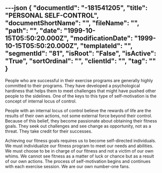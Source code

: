 ---json
{
  "documentId": "-181541205",
  "title": "PERSONAL SELF-CONTROL",
  "documentShortName": "",
  "fileName": "",
  "path": "",
  "date": "1999-10-15T05:50:20.000Z",
  "modificationDate": "1999-10-15T05:50:20.000Z",
  "templateId": "",
  "segmentId": "81",
  "isRoot": "False",
  "isActive": "True",
  "sortOrdinal": "",
  "clientId": "",
  "tag": ""
}
---

People who are successful in their exercise programs are generally highly committed to their programs. They have developed a psychological hardiness that helps them to meet challenges that might have pushed other people to the sidelines. One of the keys to this type of self-motivation is the concept of internal locus of control.
 
People with an internal locus of control believe the rewards of life are the results of their own actions, not some external force beyond their control. Because of this belief, they become passionate about obtaining their fitness goals. They seek out challenges and see change as opportunity, not as a threat. They take credit for their successes. 

Achieving our fitness goals requires us to become self-directed individuals. We must individualize our fitness program to meet our needs and abilities. We must choose to be in charge of our fitness and not a victim of our own whims. We cannot see fitness as a matter of luck or chance but as a result of our own actions. The process of self-motivation begins and continues with each exercise session. We are our own number-one fans.

